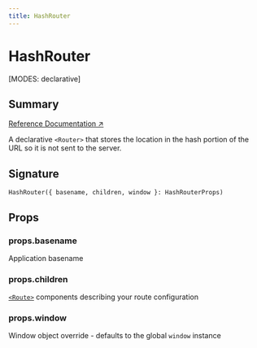 ```yaml
---
title: HashRouter
---
```


# HashRouter

<!--
⚠️ ⚠️ IMPORTANT ⚠️ ⚠️ 

Hey! Thank you for helping improve our documentation!

This file is auto-generated from the JSDoc comments in the source
code, so please find the definition of this API and edit the JSDoc
comments accordingly and this file will be re-generated once those
changes are merged.
-->

[MODES: declarative]

## Summary

[Reference Documentation ↗](https://api.reactrouter.com/v7/functions/react_router.HashRouter.html)

A declarative `<Router>` that stores the location in the hash portion of the
URL so it is not sent to the server.

## Signature

```tsx
HashRouter({ basename, children, window }: HashRouterProps)
```

## Props

### props.basename

Application basename

### props.children

[`<Route>`](../components/Route) components describing your route configuration

### props.window

Window object override - defaults to the global `window` instance

